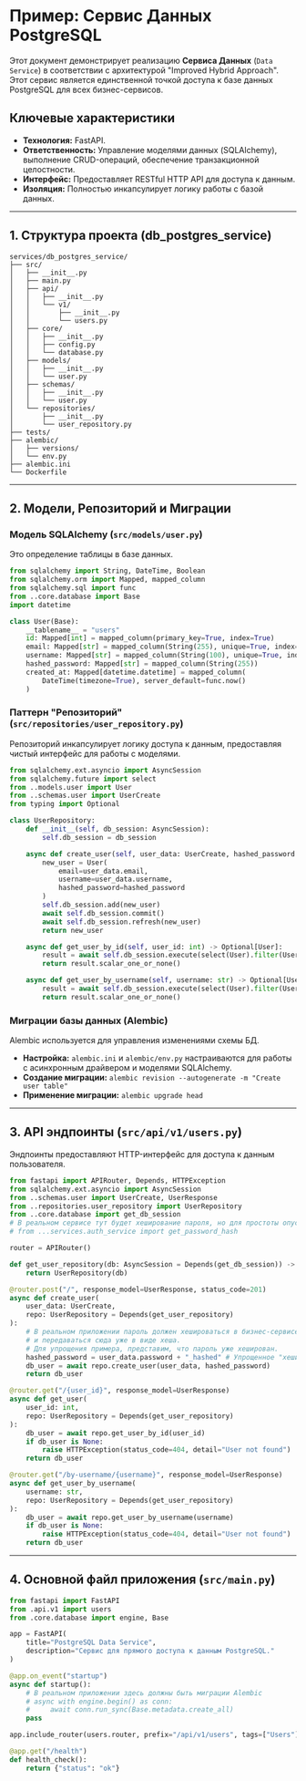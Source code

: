 # Пример: Сервис Данных PostgreSQL

Этот документ демонстрирует реализацию **Сервиса Данных** (`Data Service`) в соответствии с архитектурой "Improved Hybrid Approach". Этот сервис является единственной точкой доступа к базе данных PostgreSQL для всех бизнес-сервисов.

## Ключевые характеристики
- **Технология:** FastAPI.
- **Ответственность:** Управление моделями данных (SQLAlchemy), выполнение CRUD-операций, обеспечение транзакционной целостности.
- **Интерфейс:** Предоставляет RESTful HTTP API для доступа к данным.
- **Изоляция:** Полностью инкапсулирует логику работы с базой данных.

---

## 1. Структура проекта (db_postgres_service)

```
services/db_postgres_service/
├── src/
│   ├── __init__.py
│   ├── main.py
│   ├── api/
│   │   ├── __init__.py
│   │   └── v1/
│   │       ├── __init__.py
│   │       └── users.py
│   ├── core/
│   │   ├── __init__.py
│   │   ├── config.py
│   │   └── database.py
│   ├── models/
│   │   ├── __init__.py
│   │   └── user.py
│   ├── schemas/
│   │   ├── __init__.py
│   │   └── user.py
│   └── repositories/
│       ├── __init__.py
│       └── user_repository.py
├── tests/
├── alembic/
│   ├── versions/
│   └── env.py
├── alembic.ini
└── Dockerfile
```

---

## 2. Модели, Репозиторий и Миграции

### Модель SQLAlchemy (`src/models/user.py`)
Это определение таблицы в базе данных.

```python
from sqlalchemy import String, DateTime, Boolean
from sqlalchemy.orm import Mapped, mapped_column
from sqlalchemy.sql import func
from ..core.database import Base
import datetime

class User(Base):
    __tablename__ = "users"
    id: Mapped[int] = mapped_column(primary_key=True, index=True)
    email: Mapped[str] = mapped_column(String(255), unique=True, index=True)
    username: Mapped[str] = mapped_column(String(100), unique=True, index=True)
    hashed_password: Mapped[str] = mapped_column(String(255))
    created_at: Mapped[datetime.datetime] = mapped_column(
        DateTime(timezone=True), server_default=func.now()
    )
```

### Паттерн "Репозиторий" (`src/repositories/user_repository.py`)
Репозиторий инкапсулирует логику доступа к данным, предоставляя чистый интерфейс для работы с моделями.

```python
from sqlalchemy.ext.asyncio import AsyncSession
from sqlalchemy.future import select
from ..models.user import User
from ..schemas.user import UserCreate
from typing import Optional

class UserRepository:
    def __init__(self, db_session: AsyncSession):
        self.db_session = db_session

    async def create_user(self, user_data: UserCreate, hashed_password: str) -> User:
        new_user = User(
            email=user_data.email,
            username=user_data.username,
            hashed_password=hashed_password
        )
        self.db_session.add(new_user)
        await self.db_session.commit()
        await self.db_session.refresh(new_user)
        return new_user

    async def get_user_by_id(self, user_id: int) -> Optional[User]:
        result = await self.db_session.execute(select(User).filter(User.id == user_id))
        return result.scalar_one_or_none()

    async def get_user_by_username(self, username: str) -> Optional[User]:
        result = await self.db_session.execute(select(User).filter(User.username == username))
        return result.scalar_one_or_none()
```

### Миграции базы данных (Alembic)
Alembic используется для управления изменениями схемы БД.
- **Настройка:** `alembic.ini` и `alembic/env.py` настраиваются для работы с асинхронным драйвером и моделями SQLAlchemy.
- **Создание миграции:** `alembic revision --autogenerate -m "Create user table"`
- **Применение миграции:** `alembic upgrade head`

---

## 3. API эндпоинты (`src/api/v1/users.py`)

Эндпоинты предоставляют HTTP-интерфейс для доступа к данным пользователя.

```python
from fastapi import APIRouter, Depends, HTTPException
from sqlalchemy.ext.asyncio import AsyncSession
from ..schemas.user import UserCreate, UserResponse
from ..repositories.user_repository import UserRepository
from ..core.database import get_db_session
# В реальном сервисе тут будет хеширование пароля, но для простоты опустим
# from ...services.auth_service import get_password_hash 

router = APIRouter()

def get_user_repository(db: AsyncSession = Depends(get_db_session)) -> UserRepository:
    return UserRepository(db)

@router.post("/", response_model=UserResponse, status_code=201)
async def create_user(
    user_data: UserCreate,
    repo: UserRepository = Depends(get_user_repository)
):
    # В реальном приложении пароль должен хешироваться в бизнес-сервисе
    # и передаваться сюда уже в виде хеша.
    # Для упрощения примера, представим, что пароль уже хеширован.
    hashed_password = user_data.password + "_hashed" # Упрощенное "хеширование"
    db_user = await repo.create_user(user_data, hashed_password)
    return db_user

@router.get("/{user_id}", response_model=UserResponse)
async def get_user(
    user_id: int,
    repo: UserRepository = Depends(get_user_repository)
):
    db_user = await repo.get_user_by_id(user_id)
    if db_user is None:
        raise HTTPException(status_code=404, detail="User not found")
    return db_user

@router.get("/by-username/{username}", response_model=UserResponse)
async def get_user_by_username(
    username: str,
    repo: UserRepository = Depends(get_user_repository)
):
    db_user = await repo.get_user_by_username(username)
    if db_user is None:
        raise HTTPException(status_code=404, detail="User not found")
    return db_user
```

---

## 4. Основной файл приложения (`src/main.py`)

```python
from fastapi import FastAPI
from .api.v1 import users
from .core.database import engine, Base

app = FastAPI(
    title="PostgreSQL Data Service",
    description="Сервис для прямого доступа к данным PostgreSQL."
)

@app.on_event("startup")
async def startup():
    # В реальном приложении здесь должны быть миграции Alembic
    # async with engine.begin() as conn:
    #     await conn.run_sync(Base.metadata.create_all)
    pass

app.include_router(users.router, prefix="/api/v1/users", tags=["Users"])

@app.get("/health")
def health_check():
    return {"status": "ok"}

```

